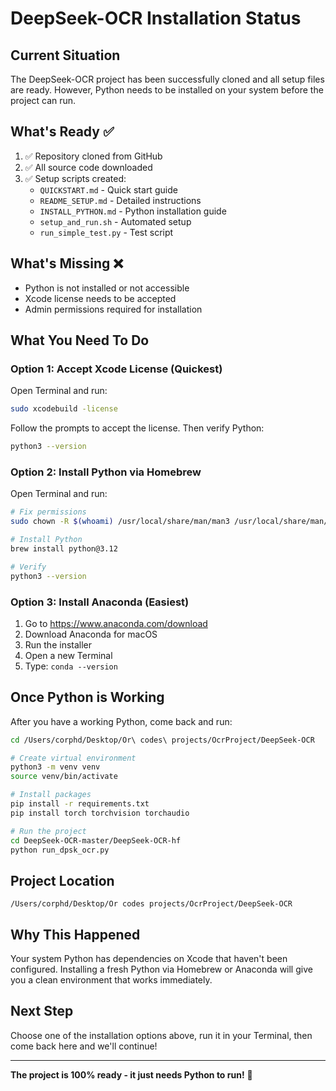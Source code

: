 # DeepSeek-OCR Installation Status

## Current Situation

The DeepSeek-OCR project has been successfully cloned and all setup files are ready. However, Python needs to be installed on your system before the project can run.

## What's Ready ✅

1. ✅ Repository cloned from GitHub
2. ✅ All source code downloaded
3. ✅ Setup scripts created:
   - `QUICKSTART.md` - Quick start guide
   - `README_SETUP.md` - Detailed instructions
   - `INSTALL_PYTHON.md` - Python installation guide
   - `setup_and_run.sh` - Automated setup
   - `run_simple_test.py` - Test script

## What's Missing ❌

- Python is not installed or not accessible
- Xcode license needs to be accepted
- Admin permissions required for installation

## What You Need To Do

### Option 1: Accept Xcode License (Quickest)

Open Terminal and run:
```bash
sudo xcodebuild -license
```
Follow the prompts to accept the license. Then verify Python:
```bash
python3 --version
```

### Option 2: Install Python via Homebrew

Open Terminal and run:
```bash
# Fix permissions
sudo chown -R $(whoami) /usr/local/share/man/man3 /usr/local/share/man/man5 /usr/local/share/man/man7

# Install Python
brew install python@3.12

# Verify
python3 --version
```

### Option 3: Install Anaconda (Easiest)

1. Go to https://www.anaconda.com/download
2. Download Anaconda for macOS
3. Run the installer
4. Open a new Terminal
5. Type: `conda --version`

## Once Python is Working

After you have a working Python, come back and run:

```bash
cd /Users/corphd/Desktop/Or\ codes\ projects/OcrProject/DeepSeek-OCR

# Create virtual environment
python3 -m venv venv
source venv/bin/activate

# Install packages
pip install -r requirements.txt
pip install torch torchvision torchaudio

# Run the project
cd DeepSeek-OCR-master/DeepSeek-OCR-hf
python run_dpsk_ocr.py
```

## Project Location

```
/Users/corphd/Desktop/Or codes projects/OcrProject/DeepSeek-OCR
```

## Why This Happened

Your system Python has dependencies on Xcode that haven't been configured. Installing a fresh Python via Homebrew or Anaconda will give you a clean environment that works immediately.

## Next Step

Choose one of the installation options above, run it in your Terminal, then come back here and we'll continue!

---

**The project is 100% ready - it just needs Python to run!** 🐍
